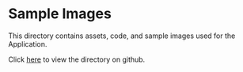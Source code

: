 # Sample Images

This directory contains assets, code, and sample images used for the Application.

Click [here][githublink] to view the directory on github.

[githublink]: https://github.com/Azure/LearnAI-Bootcamp/tree/master/lab01.1-computer_vision/resources